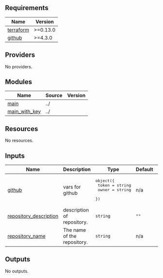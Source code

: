 <!-- BEGIN_TF_DOCS -->
## Requirements

| Name | Version |
|------|---------|
| <a name="requirement_terraform"></a> [terraform](#requirement\_terraform) | >=0.13.0 |
| <a name="requirement_github"></a> [github](#requirement\_github) | >=4.3.0 |

## Providers

No providers.

## Modules

| Name | Source | Version |
|------|--------|---------|
| <a name="module_main"></a> [main](#module\_main) | ../ |  |
| <a name="module_main_with_key"></a> [main\_with\_key](#module\_main\_with\_key) | ../ |  |

## Resources

No resources.

## Inputs

| Name | Description | Type | Default | Required |
|------|-------------|------|---------|:--------:|
| <a name="input_github"></a> [github](#input\_github) | vars for github | <pre>object({<br>    token        = string<br>    owner = string<br>  })</pre> | n/a | yes |
| <a name="input_repository_description"></a> [repository\_description](#input\_repository\_description) | description of repository. | `string` | `""` | no |
| <a name="input_repository_name"></a> [repository\_name](#input\_repository\_name) | The name of the repository. | `string` | n/a | yes |

## Outputs

No outputs.
<!-- END_TF_DOCS -->